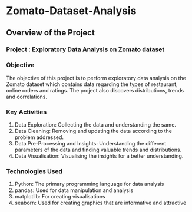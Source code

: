# Zomato-Dataset-Analysis
## Overview of the Project

### **Project** : Exploratory Data Analysis on Zomato dataset

### Objective 
The objective of this project is to perform exploratory data analysis on the Zomato dataset which contains data regarding the types of restaurant, online orders and ratings. The project also discovers distributions, trends and correlations. 

### Key Activities 
1. Data Exploration: Collecting the data and understanding the same.
2. Data Cleaning: Removing and updating the data according to the problem addressed.
3. Data Pre-Processing and Insights: Understanding the different parameters of the data and finding valuable trends and distributions.
4. Data Visualisation: Visualising the insights for a better understanding.

### Technologies Used 
1. Python: The primary programming language for data analysis
2. pandas: Used for data manipulation and analysis
3. matplotlib: For creating visualisations
4. seaborn: Used for creating graphics that are informative and attractive
